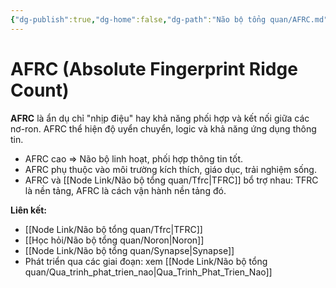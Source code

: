 ```yaml
---
{"dg-publish":true,"dg-home":false,"dg-path":"Não bộ tổng quan/AFRC.md","permalink":"/nao-bo-tong-quan/afrc/","dgPassFrontmatter":true,"noteIcon":"","created":"2025-01-01T22:47:22.265+07:00","updated":"2025-01-01T22:49:11.568+07:00"}
---
```


# AFRC (Absolute Fingerprint Ridge Count)

**AFRC** là ẩn dụ chỉ "nhịp điệu" hay khả năng phối hợp và kết nối giữa các nơ-ron. AFRC thể hiện độ uyển chuyển, logic và khả năng ứng dụng thông tin.

- AFRC cao ⇒ Não bộ linh hoạt, phối hợp thông tin tốt.
- AFRC phụ thuộc vào môi trường kích thích, giáo dục, trải nghiệm sống.
- AFRC và [[Node Link/Não bộ tổng quan/Tfrc\|TFRC]] bổ trợ nhau: TFRC là nền tảng, AFRC là cách vận hành nền tảng đó.

**Liên kết:**
- [[Node Link/Não bộ tổng quan/Tfrc\|TFRC]]
- [[Học hỏi/Não bộ tổng quan/Noron\|Noron]]
- [[Node Link/Não bộ tổng quan/Synapse\|Synapse]]
- Phát triển qua các giai đoạn: xem [[Node Link/Não bộ tổng quan/Qua_trinh_phat_trien_nao\|Qua_Trinh_Phat_Trien_Nao]]